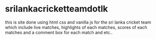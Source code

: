 # srilankacricketteamdotlk
this is site done using html css and vanilla js for the sri lanka cricket team which include live matches, highlights of each matches, scores of each matches and a comment box for each match and etc.. 
